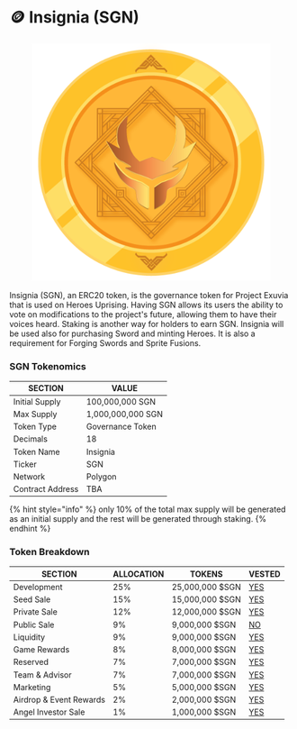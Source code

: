 # 🪙 Insignia (SGN)

<figure><img src="../../../.gitbook/assets/sgnlogo.png" alt=""><figcaption></figcaption></figure>

Insignia (SGN), an ERC20 token, is the governance token for Project Exuvia that is used on Heroes Uprising. Having SGN allows its users the ability to vote on modifications to the project's future, allowing them to have their voices heard. Staking is another way for holders to earn SGN. Insignia will be used also for purchasing Sword and minting Heroes. It is also a requirement for Forging Swords and Sprite Fusions.

### SGN Tokenomics

| SECTION          | VALUE             |
| ---------------- | ----------------- |
| Initial Supply   | 100,000,000 SGN   |
| Max Supply       | 1,000,000,000 SGN |
| Token Type       | Governance Token  |
| Decimals         | 18                |
| Token Name       | Insignia          |
| Ticker           | SGN               |
| Network          | Polygon           |
| Contract Address | TBA               |

{% hint style="info" %}
only 10% of the total max supply will be generated as an initial supply and the rest will be generated through staking.
{% endhint %}

### Token Breakdown

| SECTION                 | ALLOCATION | TOKENS          | VESTED                                                                                                                               |
| ----------------------- | ---------- | --------------- | ------------------------------------------------------------------------------------------------------------------------------------ |
| Development             | 25%        | 25,000,000 $SGN | [YES](https://docs.heroesuprising.com/game-economy-tokens-sale-and-funds-information/tokenomics/insignia-sgn/token-vesting-schedule) |
| Seed Sale               | 15%        | 15,000,000 $SGN | [YES](https://docs.heroesuprising.com/game-economy-tokens-sale-and-funds-information/tokenomics/insignia-sgn/token-vesting-schedule) |
| Private Sale            | 12%        | 12,000,000 $SGN | [YES](https://docs.heroesuprising.com/game-economy-tokens-sale-and-funds-information/tokenomics/insignia-sgn/token-vesting-schedule) |
| Public Sale             | 9%         | 9,000,000 $SGN  | [NO](https://docs.heroesuprising.com/game-economy-tokens-sale-and-funds-information/tokenomics/insignia-sgn/token-vesting-schedule)  |
| Liquidity               | 9%         | 9,000,000 $SGN  | [YES](https://docs.heroesuprising.com/game-economy-tokens-sale-and-funds-information/tokenomics/insignia-sgn/token-vesting-schedule) |
| Game Rewards            | 8%         | 8,000,000 $SGN  | [YES](https://docs.heroesuprising.com/game-economy-tokens-sale-and-funds-information/tokenomics/insignia-sgn/token-vesting-schedule) |
| Reserved                | 7%         | 7,000,000 $SGN  | [YES](https://docs.heroesuprising.com/game-economy-tokens-sale-and-funds-information/tokenomics/insignia-sgn/token-vesting-schedule) |
| Team & Advisor          | 7%         | 7,000,000 $SGN  | [YES](https://docs.heroesuprising.com/game-economy-tokens-sale-and-funds-information/tokenomics/insignia-sgn/token-vesting-schedule) |
| Marketing               | 5%         | 5,000,000 $SGN  | [YES](https://docs.heroesuprising.com/game-economy-tokens-sale-and-funds-information/tokenomics/insignia-sgn/token-vesting-schedule) |
| Airdrop & Event Rewards | 2%         | 2,000,000 $SGN  | [YES](https://docs.heroesuprising.com/game-economy-tokens-sale-and-funds-information/tokenomics/insignia-sgn/token-vesting-schedule) |
| Angel Investor Sale     | 1%         | 1,000,000 $SGN  | [YES](https://docs.heroesuprising.com/game-economy-tokens-sale-and-funds-information/tokenomics/insignia-sgn/token-vesting-schedule) |
